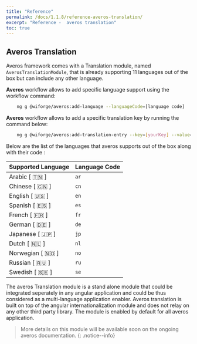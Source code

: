 ```yaml
---
title: "Reference"
permalink: /docs/1.1.8/reference-averos-translation/
excerpt: "Reference -  averos translation"
toc: true
---
```


## **Averos Translation**

Averos framework comes with a Translation module, named `AverosTranslationModule`, that is already supporting 11 languages out of the box but can include any other language.

**Averos** workflow allows to add specific language support using the workflow command:
 
```bash
    ng g @wiforge/averos:add-language --languageCode=[language code]
```

**Averos** workflow allows to add a specific translation key by running the command below:

```bash
    ng g @wiforge/averos:add-translation-entry --key=[yourKey] --value=[Your Translation] --lang=[language code]
```

Below are the list of the languages that averos supports out of the box along with their code :


| **Supported Language** | **Language Code** |
| ------ | ------ | 
| Arabic     [ 🇹🇳 ] | `ar` |
| Chinese    [ 🇨🇳 ] | `cn` |
| English    [ 🇺🇸 ] | `en` |
| Spanish    [ 🇪🇸 ] | `es` |
| French     [ 🇫🇷 ] | `fr` |
| German     [ 🇩🇪 ] | `de` |
| Japanese   [ 🇯🇵 ] | `jp` |
| Dutch      [ 🇳🇱 ] | `nl` |
| Norwegian  [ 🇳🇴 ] | `no` |
| Russian    [ 🇷🇺 ] | `ru` |
| Swedish    [ 🇸🇪 ] | `se` |


The averos Translation module is a stand alone module that could be integrated seperately in any angular application and could be thus considered as a multi-language application enabler.
Averos translation is built on top of the angular internationalization module and does not relay on any other third party library.
The module is enabled by default for all averos application.

>More details on this module will be available soon on the ongoing averos documentation.
{: .notice--info}
